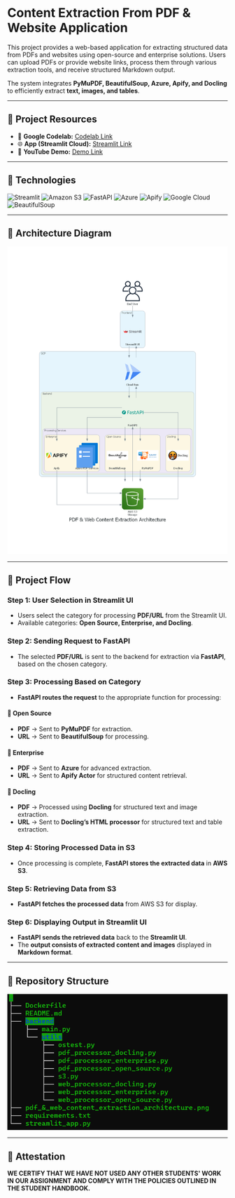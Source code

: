# **Content Extraction From PDF & Website Application**
This project provides a web-based application for extracting structured data from PDFs and websites using open-source and enterprise solutions. Users can upload PDFs or provide website links, process them through various extraction tools, and receive structured Markdown output.  

The system integrates **PyMuPDF, BeautifulSoup, Azure, Apify, and Docling** to efficiently extract **text, images, and tables**.

---

## **🔹 Project Resources**
- 📘 **Google Codelab:** [Codelab Link](https://codelabs-preview.appspot.com/?file_id=1usAx0qLEXFL69Lre5rC8xEt_LDOmLpTq5wOk0jLJ7Ss#4)  
- 🌐 **App (Streamlit Cloud):** [Streamlit Link](https://dataextractionfrompdfwebsite-jy4he5ukj9eg2g7tfho9dh.streamlit.app/)  
- 🎥 **YouTube Demo:** [Demo Link](https://youtu.be/7x4iwCADyJA)  

---

## **🔹 Technologies**
![Streamlit](https://img.shields.io/badge/-Streamlit-FF4B4B?style=for-the-badge&logo=streamlit&logoColor=white)
![Amazon S3](https://img.shields.io/badge/-AWS_S3-569A31?style=for-the-badge&logo=amazon-s3&logoColor=white)
![FastAPI](https://img.shields.io/badge/-FastAPI-009688?style=for-the-badge&logo=fastapi&logoColor=white)
![Azure](https://img.shields.io/badge/-Microsoft%20Azure-0089D6?style=for-the-badge&logo=microsoft-azure&logoColor=white)
![Apify](https://img.shields.io/badge/-Apify-FF9900?style=for-the-badge&logo=apify&logoColor=white)
![Google Cloud](https://img.shields.io/badge/-Google%20Cloud-4285F4?style=for-the-badge&logo=google-cloud&logoColor=white)
![BeautifulSoup](https://img.shields.io/badge/-BeautifulSoup-4B8BBE?style=for-the-badge&logo=python&logoColor=white)

---

## **🔹 Architecture Diagram**
<p align="center">
  <img src="https://github.com/Damg7245-BigDataIntelligence/DataExtraction_From_PDF_Website/blob/main/architecture-diagram/pdf_%26_web_content_extraction_architecture.png" 
       alt="Architecture Diagram" width="600">
</p>

---

## **🔹 Project Flow**

### **Step 1: User Selection in Streamlit UI**
- Users select the category for processing **PDF/URL** from the Streamlit UI.
- Available categories: **Open Source, Enterprise, and Docling**.

### **Step 2: Sending Request to FastAPI**
- The selected **PDF/URL** is sent to the backend for extraction via **FastAPI**, based on the chosen category.

### **Step 3: Processing Based on Category**
- **FastAPI routes the request** to the appropriate function for processing:

#### **📌 Open Source**
- **PDF** → Sent to **PyMuPDF** for extraction.
- **URL** → Sent to **BeautifulSoup** for processing.

#### **📌 Enterprise**
- **PDF** → Sent to **Azure** for advanced extraction.
- **URL** → Sent to **Apify Actor** for structured content retrieval.

#### **📌 Docling**
- **PDF** → Processed using **Docling** for structured text and image extraction.
- **URL** → Sent to **Docling’s HTML processor** for structured text and table extraction.

### **Step 4: Storing Processed Data in S3**
- Once processing is complete, **FastAPI stores the extracted data** in **AWS S3**.

### **Step 5: Retrieving Data from S3**
- **FastAPI fetches the processed data** from AWS S3 for display.

### **Step 6: Displaying Output in Streamlit UI**
- **FastAPI sends the retrieved data** back to the **Streamlit UI**.
- The **output consists of extracted content and images** displayed in **Markdown format**.

---

## **🔹 Repository Structure**
<p align="center">
  <img src="https://github.com/Damg7245-BigDataIntelligence/DataExtraction_From_PDF_Website/blob/main/architecture-diagram/input_icons/tree.png" 
       alt="Repository Structure" width="600">
</p>

---

## **🔹 Attestation**
**WE CERTIFY THAT WE HAVE NOT USED ANY OTHER STUDENTS' WORK IN OUR ASSIGNMENT AND COMPLY WITH THE POLICIES OUTLINED IN THE STUDENT HANDBOOK.**
